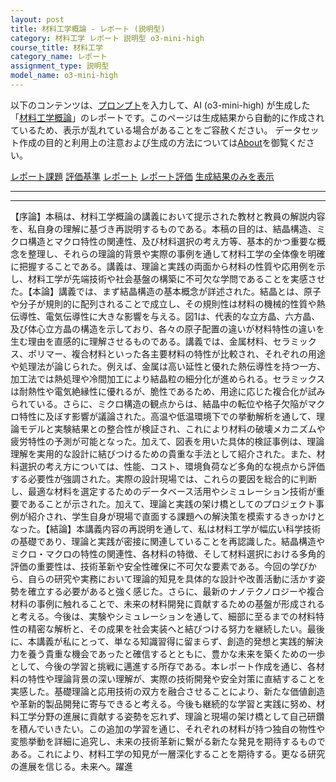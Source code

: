 ```yaml
---
layout: post
title: 材料工学概論 - レポート (説明型)
category: 材料工学 レポート 説明型 o3-mini-high
course_title: 材料工学
category_name: レポート
assignment_type: 説明型
model_name: o3-mini-high
---
```


以下のコンテンツは、[プロンプト](https://github.com/takedatoshiyuki/synthetic_assignments/tree/main/generated/材料工学/o3-mini-high/prompt_レポート-説明型.md)を入力して、AI (o3-mini-high) が生成した「[材料工学概論](/contents/材料工学/)」のレポートです。このページは生成結果から自動的に作成されているため、表示が乱れている場合があることをご容赦ください。
データセット作成の目的と利用上の注意および生成の方法については[About](/About)を御覧ください。

[レポート課題](../レポート課題-説明型)
[評価基準](../評価基準-説明型)
[レポート](../レポート-説明型)
[レポート評価](../レポート評価-説明型)
[生成結果のみを表示](https://github.com/takedatoshiyuki/synthetic_assignments/tree/main/generated/材料工学/o3-mini-high/レポート-説明型.md)
  

***
***
  
【序論】本稿は、材料工学概論の講義において提示された教材と教員の解説内容を、私自身の理解に基づき再説明するものである。本稿の目的は、結晶構造、ミクロ構造とマクロ特性の関連性、及び材料選択の考え方等、基本的かつ重要な概念を整理し、それらの理論的背景や実際の事例を通して材料工学の全体像を明確に把握することである。講義は、理論と実践の両面から材料の性質や応用例を示し、材料工学が先端技術や社会基盤の構築に不可欠な学問であることを実感させた。【本論】講義では、まず結晶構造の基本概念が詳述された。結晶とは、原子や分子が規則的に配列されることで成立し、その規則性は材料の機械的性質や熱伝導性、電気伝導性に大きな影響を与える。図1は、代表的な立方晶、六方晶、及び体心立方晶の構造を示しており、各々の原子配置の違いが材料特性の違いを生む理由を直感的に理解させるものである。講義では、金属材料、セラミックス、ポリマー、複合材料といった各主要材料の特性が比較され、それぞれの用途や処理法が論じられた。例えば、金属は高い延性と優れた熱伝導性を持つ一方、加工法では熱処理や冷間加工により結晶粒の細分化が進められる。セラミックスは耐熱性や電気絶縁性に優れるが、脆性であるため、用途に応じた複合化が試みられている。さらに、ミクロ構造の観点からは、結晶中の転位や格子欠陥がマクロ特性に及ぼす影響が議論された。高温や低温環境下での挙動解析を通して、理論モデルと実験結果との整合性が検証され、これにより材料の破壊メカニズムや疲労特性の予測が可能となった。加えて、図表を用いた具体的検証事例は、理論理解を実用的な設計に結びつけるための貴重な手法として紹介された。また、材料選択の考え方については、性能、コスト、環境負荷など多角的な視点から評価する必要性が強調された。実際の設計現場では、これらの要因を総合的に判断し、最適な材料を選定するためのデータベース活用やシミュレーション技術が重要であることが示された。加えて、理論と実践の架け橋としてのプロジェクト事例が紹介され、学生自身が現場で直面する課題への解決策を模索するきっかけとなった。【結論】本講義内容の再説明を通して、私は材料工学が幅広い科学技術の基礎であり、理論と実践が密接に関連していることを再認識した。結晶構造やミクロ・マクロの特性の関連性、各材料の特徴、そして材料選択における多角的評価の重要性は、技術革新や安全性確保に不可欠な要素である。今回の学びから、自らの研究や実務において理論的知見を具体的な設計や改善活動に活かす姿勢を確立する必要があると強く感じた。さらに、最新のナノテクノロジーや複合材料の事例に触れることで、未来の材料開発に貢献するための基盤が形成されると考える。今後は、実験やシミュレーションを通して、細部に至るまでの材料特性の精密な解析と、その成果を社会実装へと結びつける努力を継続したい。最後に、本講義が私にとって、単なる知識習得に留まらず、創造的発想と実践的解決力を養う貴重な機会であったと確信するとともに、豊かな未来を築くための一歩として、今後の学習と挑戦に邁進する所存である。本レポート作成を通じ、各材料の特性や理論背景の深い理解が、実際の技術開発や安全対策に直結することを実感した。基礎理論と応用技術の双方を融合させることにより、新たな価値創造や革新的製品開発に寄与できると考える。今後も継続的な学習と実践に努め、材料工学分野の進展に貢献する姿勢を忘れず、理論と現場の架け橋として自己研鑽を積んでいきたい。この追加の学習を通じ、それぞれの材料が持つ独自の物性や変態挙動を詳細に追究し、未来の技術革新に繋がる新たな発見を期待するものである。これにより、材料工学の知見が一層深化することを期待する。更なる研究の進展を信じる。未来へ。躍進
